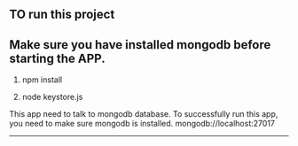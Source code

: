 ## TO run this project

Make sure you have installed mongodb before starting the APP.
-------------------------------------------------------------------

1. npm install

2. node keystore.js

This app need to talk to mongodb database.
To successfully run this app, you need to make sure mongodb is installed.
mongodb://localhost:27017

---------------------------------------------------------------------

